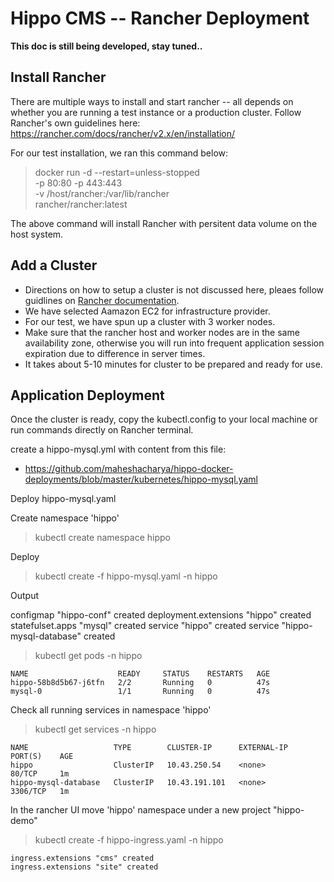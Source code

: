 # Hippo CMS -- Rancher Deployment

**This doc is still being developed, stay tuned..**


Install Rancher
---------------
There are multiple ways to install and start rancher -- all depends on whether you are running  a test instance or a production cluster. Follow Rancher's own guidelines here:
https://rancher.com/docs/rancher/v2.x/en/installation/

For our test installation, we ran this command below:

> docker run -d --restart=unless-stopped \
  -p 80:80 -p 443:443 \
  -v /host/rancher:/var/lib/rancher \
  rancher/rancher:latest

The above command will install Rancher with persitent data volume on the host system.

Add a Cluster
-------------
* Directions on how to setup a cluster is not discussed here, pleaes follow guidlines on [Rancher documentation](https://rancher.com/docs/rancher/v2.x/en/installation/).
* We have selected Aamazon EC2 for infrastructure provider.
* For our test, we have spun up a cluster with 3 worker nodes. 
* Make sure that the rancher host and worker nodes are in the same availability zone, otherwise you will run into frequent application session expiration due to difference in server times. 
* It takes about 5-10 minutes for cluster to be prepared and ready for use.

Application Deployment
---------------------
Once the cluster is ready, copy the kubectl.config to your local machine or run commands directly on Rancher terminal. 

create a hippo-mysql.yml with content from this file:
* https://github.com/maheshacharya/hippo-docker-deployments/blob/master/kubernetes/hippo-mysql.yaml

Deploy hippo-mysql.yaml

Create namespace 'hippo'

> kubectl create namespace hippo

Deploy 

> kubectl create -f hippo-mysql.yaml -n hippo

Output

configmap "hippo-conf" created
deployment.extensions "hippo" created
statefulset.apps "mysql" created
service "hippo" created
service "hippo-mysql-database" created


> kubectl get pods -n hippo
```
NAME                    READY     STATUS    RESTARTS   AGE
hippo-58b8d5b67-j6tfn   2/2       Running   0          47s
mysql-0                 1/1       Running   0          47s

```
Check all running services in namespace 'hippo'

> kubectl get services -n hippo

```
NAME                   TYPE        CLUSTER-IP      EXTERNAL-IP   PORT(S)    AGE
hippo                  ClusterIP   10.43.250.54    <none>        80/TCP     1m
hippo-mysql-database   ClusterIP   10.43.191.101   <none>        3306/TCP   1m
```

In the rancher UI move 'hippo' namespace under a new project "hippo-demo"


> kubectl create -f hippo-ingress.yaml -n hippo

```
ingress.extensions "cms" created
ingress.extensions "site" created
```




